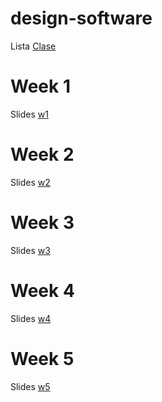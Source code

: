 # design-software

Lista [Clase](https://docs.google.com/spreadsheets/d/16CNjJdEWo6GvQGpWzHvpiEQCo2AfYh_A21KG8Fe44Vk/edit?usp=sharing)

# Week 1
Slides [w1](https://docs.google.com/presentation/d/19I33Sh2wjSdyud1nagIdv84tPVA56NS86SNvNROjiP8/edit?usp=sharing)

# Week 2
Slides [w2](https://docs.google.com/presentation/d/1i7DL14V6ZiJEtfSVjhX3-7sgu2sBunVP4t0_kiewkTY/edit?usp=sharing)

# Week 3
Slides [w3](https://docs.google.com/presentation/d/1XClb45QRSSPztLCIyMbAdfwjdqsp2Wf1leLT2Qq8EHY/edit?usp=sharing)

# Week 4
Slides [w4](https://docs.google.com/presentation/d/1rP8i5KACMJPXOm7TygaIu9D6oF0Pjb9TJYoINu91BZc/edit?usp=sharing)

# Week 5
Slides [w5](https://docs.google.com/presentation/d/1M3LQZPz6FSjGS1cWXz-E1ZnZgV6VM5z3xwSqI4uTBEc/edit?usp=sharing)
